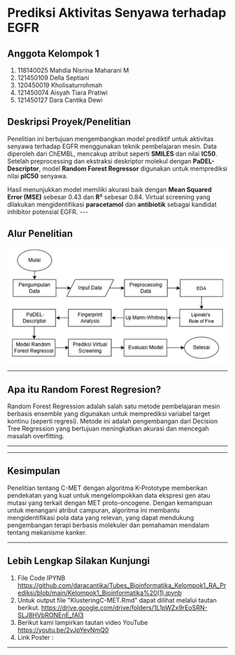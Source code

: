 # Prediksi Aktivitas Senyawa terhadap EGFR  

## **Anggota Kelompok 1**  
1. 118140025 Mahdia Nisrina Maharani M  
2. 121450109 Della Septiani  
3. 120450019 Kholisaturrohmah  
4. 121450074 Aisyah Tiara Pratiwi  
5. 121450127 Dara Cantika Dewi  

## **Deskripsi Proyek/Penelitian**  
Penelitian ini bertujuan mengembangkan model prediktif untuk aktivitas senyawa terhadap EGFR menggunakan teknik pembelajaran mesin. Data diperoleh dari ChEMBL, mencakup atribut seperti **SMILES** dan nilai **IC50**. Setelah preprocessing dan ekstraksi deskriptor molekul dengan **PaDEL-Descriptor**, model **Random Forest Regressor** digunakan untuk memprediksi nilai **pIC50** senyawa.  

Hasil menunjukkan model memiliki akurasi baik dengan **Mean Squared Error (MSE)** sebesar 0.43 dan **R²** sebesar 0.84. Virtual screening yang dilakukan mengidentifikasi **paracetamol** dan **antibiotik** sebagai kandidat inhibitor potensial EGFR.  ---

## Alur Penelitian
![Alur Penelitian Menggunakan Random Forest Regresi](https://github.com/daracantika/Tubes_Bioinformatika_Kelompok1_RA_Prediksi/blob/main/Flowchart.jpg)

---

## Apa itu Random Forest Regresion?
Random Forest Regression adalah salah satu metode pembelajaran mesin berbasis ensemble yang digunakan untuk memprediksi variabel target kontinu (seperti regresi). Metode ini adalah pengembangan dari Decision Tree Regression yang bertujuan meningkatkan akurasi dan mencegah masalah overfitting.

---

---

## Kesimpulan
Penelitian tentang C-MET dengan algoritma K-Prototype memberikan pendekatan yang kuat untuk mengelompokkan data ekspresi gen atau mutasi yang terkait dengan MET proto-oncogene. Dengan kemampuan untuk menangani atribut campuran, algoritma ini membantu mengidentifikasi pola data yang relevan, yang dapat mendukung pengembangan terapi berbasis molekuler dan pemahaman mendalam tentang mekanisme kanker.

---
## Lebih Lengkap Silakan Kunjungi
1. File Code IPYNB https://github.com/daracantika/Tubes_Bioinformatika_Kelompok1_RA_Prediksi/blob/main/Kelompok1_Bioinformatika%20(1).ipynb
2. Untuk output file "KlusteringC-MET.Rmd" dapat dilihat melalui tautan berikut.
https://drive.google.com/drive/folders/1L1pWZx9rEoSRN-SLJ8HVbRONEnE_fAI3
3. Berikut kami lampirkan tautan video YouTube
https://youtu.be/2vJpYevNmQ0
4. Link Poster : 
---
